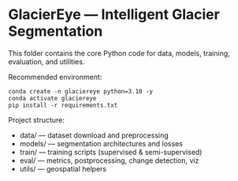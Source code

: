 # GlacierEye — Intelligent Glacier Segmentation

This folder contains the core Python code for data, models, training, evaluation, and utilities.

Recommended environment:

```
conda create -n glaciereye python=3.10 -y
conda activate glaciereye
pip install -r requirements.txt
```

Project structure:
- data/ — dataset download and preprocessing
- models/ — segmentation architectures and losses
- train/ — training scripts (supervised & semi-supervised)
- eval/ — metrics, postprocessing, change detection, viz
- utils/ — geospatial helpers

